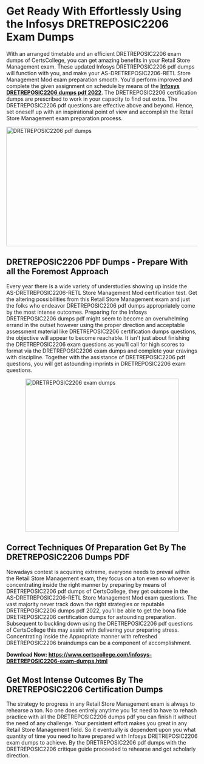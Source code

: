 <h1><strong>Get Ready With Effortlessly Using the Infosys DRETREPOSIC2206 Exam Dumps&nbsp;</strong></h1>
<p><span style="font-weight: 400;">With an arranged timetable and an efficient  DRETREPOSIC2206 exam dumps of CertsCollege, you can get amazing benefits in your Retail Store Management exam. These updated Infosys DRETREPOSIC2206 pdf dumps will function with you, and make your AS-DRETREPOSIC2206-RETL Store Management Mod exam preparation smooth. You'd perform improved and complete the given assignment on schedule by means of the <strong><a href="https://www.certscollege.com/infosys-DRETREPOSIC2206-exam-dumps.html">Infosys DRETREPOSIC2206 dumps pdf 2022</a></strong>. The DRETREPOSIC2206 certification dumps are prescribed to work in your capacity to find out extra. The  DRETREPOSIC2206 pdf questions are effective above and beyond. Hence, set oneself up with an inspirational point of view and accomplish the Retail Store Management exam preparation process.&nbsp;</span></p>
<p><span style="font-weight: 400;"><img style="display: block; margin-left: auto; margin-right: auto;" src="https://i.ibb.co/CPDK3ps/Yellow-and-Blue-Initiative-Blog-Banner.png" alt="DRETREPOSIC2206 pdf dumps" width="559" height="315" /></span></p>
<h2><strong>DRETREPOSIC2206 PDF Dumps - Prepare With all the Foremost Approach</strong></h2>
<p><span style="font-weight: 400;">Every year there is a wide variety of understudies showing up inside the AS-DRETREPOSIC2206-RETL Store Management Mod certification test. Get the altering possibilities from this Retail Store Management exam and just the folks who endeavor DRETREPOSIC2206 pdf dumps appropriately come by the most intense outcomes. Preparing for the Infosys DRETREPOSIC2206 dumps pdf might seem to become an overwhelming errand in the outset however using the proper direction and acceptable assessment material like DRETREPOSIC2206 certification dumps questions, the objective will appear to become reachable. It isn't just about finishing the DRETREPOSIC2206 exam questions as you'll call for high scores to format via the DRETREPOSIC2206 exam dumps and complete your cravings with discipline. Together with the assistance of DRETREPOSIC2206 pdf questions, you will get astounding imprints in DRETREPOSIC2206 exam questions.</span></p>
<p><span style="font-weight: 400;"><a href="https://tinyurl.com/y9zsr6ma"><img style="display: block; margin-left: auto; margin-right: auto;" src="https://i.ibb.co/9tMrhdY/Teacher-Appreciation-Invitation.png" alt="DRETREPOSIC2206 exam dumps " width="404" height="404" /></a></span></p>
<h2><strong>Correct Techniques Of Preparation Get By The DRETREPOSIC2206 Dumps PDF</strong></h2>
<p><span style="font-weight: 400;">Nowadays contest is acquiring extreme, everyone needs to prevail within the Retail Store Management exam, they focus on a ton even so whoever is concentrating inside the right manner by preparing by means of DRETREPOSIC2206 pdf dumps of CertsCollege, they get outcome in the AS-DRETREPOSIC2206-RETL Store Management Mod exam questions. The vast majority never track down the right strategies or reputable DRETREPOSIC2206 dumps pdf 2022, you'll be able to get the bona fide DRETREPOSIC2206 certification dumps for astounding preparation. Subsequent to buckling down using the  DRETREPOSIC2206 pdf questions of CertsCollege this may assist with delivering your preparing stress. Concentrating inside the Appropriate manner with refreshed DRETREPOSIC2206 braindumps can be a component of accomplishment.</span></p>
<p><span style="font-weight: 400;"><strong>Download Now: <a href="https://www.certscollege.com/infosys-DRETREPOSIC2206-exam-dumps.html">https://www.certscollege.com/infosys-DRETREPOSIC2206-exam-dumps.html</a></strong></span></p>
<h2><strong>Get Most Intense Outcomes By The DRETREPOSIC2206 Certification Dumps</strong></h2>
<p><span style="font-weight: 400;">The strategy to progress in any Retail Store Management exam is always to rehearse a ton. No one does entirely anytime you 1st need to have to rehash practice with all the DRETREPOSIC2206 dumps pdf you can finish it without the need of any challenge. Your persistent effort makes you great in any Retail Store Management field. So it eventually is dependent upon you what quantity of time you need to have prepared with Infosys DRETREPOSIC2206 exam dumps to achieve. By the DRETREPOSIC2206 pdf dumps with the DRETREPOSIC2206 critique guide proceeded to rehearse and got scholarly direction.</span></p>
